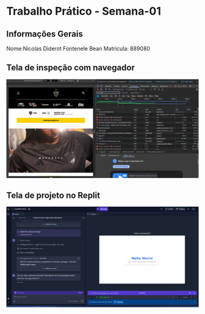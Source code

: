 # Trabalho Prático - Semana-01

## Informações Gerais

Nome:Nicolas Diderot Fontenele Bean
Matricula: 889080

## Tela de inspeção com navegador

![alt text](inspectPrint.png)

## Tela de projeto no Replit

![alt text](repltPrint.png)
